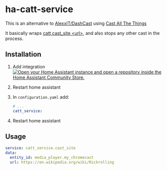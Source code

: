 # ha-catt-service

This is an alternative to [AlexxIT/DashCast](https://github.com/AlexxIT/DashCast) using [Cast All The Things](https://github.com/skorokithakis/catt/)

It basically wraps [catt cast_site \<url\>](https://github.com/skorokithakis/catt), and also stops any other cast in the process.

## Installation

1. Add integration
[![Open your Home Assistant instance and open a repository inside the Home Assistant Community Store.](https://my.home-assistant.io/badges/hacs_repository.svg)](https://my.home-assistant.io/redirect/hacs_repository/?owner=jrobichaud&repository=ha-catt-service&category=integration)

2. Restart home assistant
3. In `configuration.yaml` add:
    ```yaml
    # ...
    catt_service:
    ```
4. Restart home assistant

## Usage

```yaml
service: catt_service.cast_site
data:
  entity_id: media_player.my_chromecast
  url: https://en.wikipedia.org/wiki/Rickrolling
```

